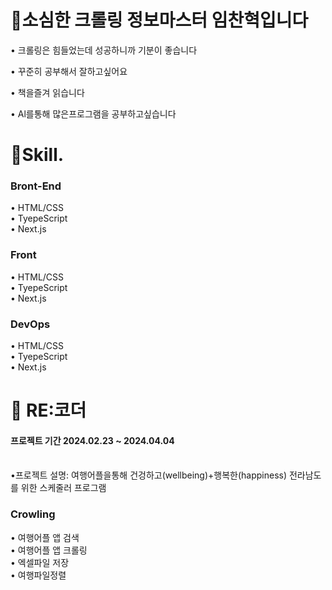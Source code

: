 <h1>🙂소심한 크롤링 정보마스터 임찬혁입니다</h1>

 • 크롤링은 힘들었는데 성공하니까 기분이 좋습니다 

 • 꾸준히 공부해서 잘하고싶어요

 • 책을즐겨 읽습니다

 • Al를통해 많은프로그램을 공부하고싶습니다



 
<h1>🎉Skill.</h1>

<h3>Bront-End</h3> 
• HTML/CSS
<br>
• TyepeScript
<br>
• Next.js
<br>

<h3>Front</h3>
• HTML/CSS
<br>
• TyepeScript
<br>
• Next.js

<h3>DevOps</h3>
• HTML/CSS
<br>
• TyepeScript
<br>
• Next.js


<h1>📎 RE:코더</h1>
<h4>프로젝트 기간 2024.02.23 ~ 2024.04.04 </h4>
<br>
•프로젝트 설명: 여행어플을통해 건겅하고(wellbeing)+행복한(happiness) 전라남도를 위한 스케줄러 프로그램
<br>

<h3>Crowling</h3>
• 여행어플 앱 검색
<br>
• 여행어플 앱 크롤링
<br>
•  엑셀파일 저장
<br>
• 여행파일정렬



